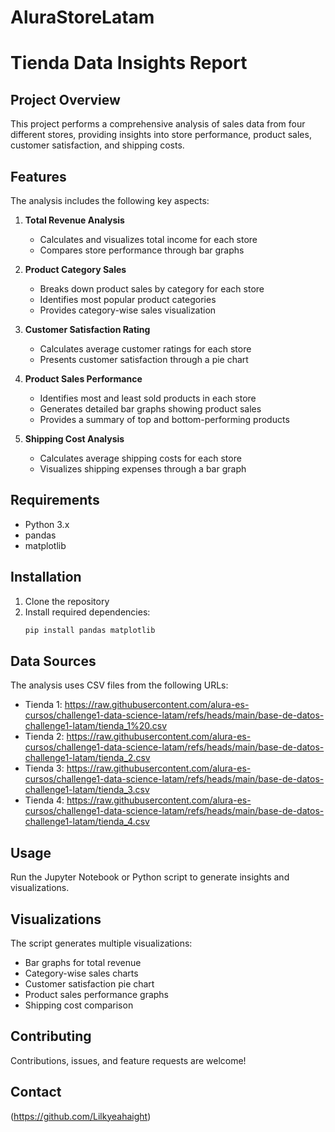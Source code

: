 # AluraStoreLatam
# Tienda Data Insights Report

## Project Overview

This project performs a comprehensive analysis of sales data from four different stores, providing insights into store performance, product sales, customer satisfaction, and shipping costs.

## Features

The analysis includes the following key aspects:

1. **Total Revenue Analysis**
   - Calculates and visualizes total income for each store
   - Compares store performance through bar graphs

2. **Product Category Sales**
   - Breaks down product sales by category for each store
   - Identifies most popular product categories
   - Provides category-wise sales visualization

3. **Customer Satisfaction Rating**
   - Calculates average customer ratings for each store
   - Presents customer satisfaction through a pie chart

4. **Product Sales Performance**
   - Identifies most and least sold products in each store
   - Generates detailed bar graphs showing product sales
   - Provides a summary of top and bottom-performing products

5. **Shipping Cost Analysis**
   - Calculates average shipping costs for each store
   - Visualizes shipping expenses through a bar graph

## Requirements

- Python 3.x
- pandas
- matplotlib

## Installation

1. Clone the repository
2. Install required dependencies:
   ```bash
   pip install pandas matplotlib
   ```

## Data Sources

The analysis uses CSV files from the following URLs:
- Tienda 1: https://raw.githubusercontent.com/alura-es-cursos/challenge1-data-science-latam/refs/heads/main/base-de-datos-challenge1-latam/tienda_1%20.csv
- Tienda 2: https://raw.githubusercontent.com/alura-es-cursos/challenge1-data-science-latam/refs/heads/main/base-de-datos-challenge1-latam/tienda_2.csv
- Tienda 3: https://raw.githubusercontent.com/alura-es-cursos/challenge1-data-science-latam/refs/heads/main/base-de-datos-challenge1-latam/tienda_3.csv
- Tienda 4: https://raw.githubusercontent.com/alura-es-cursos/challenge1-data-science-latam/refs/heads/main/base-de-datos-challenge1-latam/tienda_4.csv

## Usage

Run the Jupyter Notebook or Python script to generate insights and visualizations.

## Visualizations

The script generates multiple visualizations:
- Bar graphs for total revenue
- Category-wise sales charts
- Customer satisfaction pie chart
- Product sales performance graphs
- Shipping cost comparison

## Contributing

Contributions, issues, and feature requests are welcome!

## Contact

(https://github.com/Lilkyeahaight)
